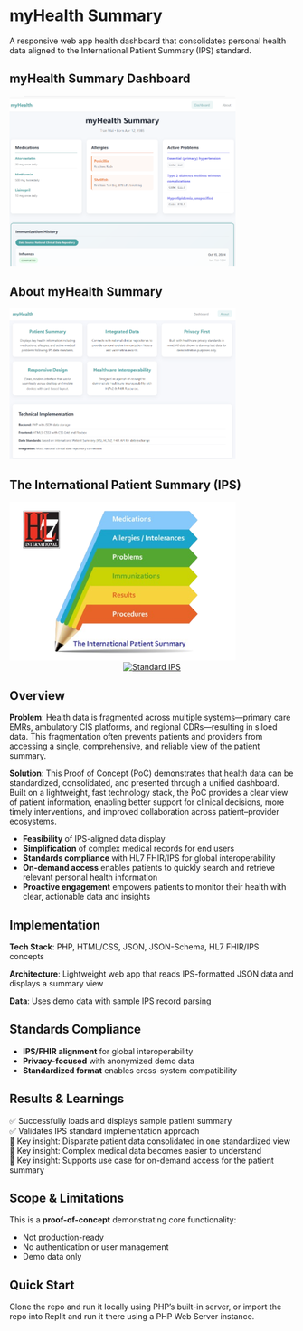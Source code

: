 # myHealth Summary 

A responsive web app health dashboard that consolidates personal health data aligned to the International Patient Summary (IPS) standard.

<H2>myHealth Summary Dashboard</H2>
<img src="assets/myhealth-summary.png" alt="myHealth Summary" width="400"><br>

<H2>About myHealth Summary</H2>
<img src="assets/about-myhealth-dashboard2.jpg" alt="About myHealth Dashboard" width="400">

<H2>The International Patient Summary (IPS)</H2>
<img src="assets/myhealth-ips-preview.png" alt="mHealth IPS dataset" width="400">

<center>
<a href="https://international-patient-summary.net/" target="_blank"><img src="https://img.shields.io/badge/Standard-IPS-blue" alt="Standard IPS"></a>
</center>

## Overview

**Problem**: Health data is fragmented across multiple systems—primary care EMRs, ambulatory CIS platforms, and regional CDRs—resulting in siloed data. This fragmentation often prevents patients and providers from accessing a single, comprehensive, and reliable view of the patient summary.

**Solution**: This Proof of Concept (PoC) demonstrates that health data can be standardized, consolidated, and presented through a unified dashboard. Built on a lightweight, fast technology stack, the PoC provides a clear view of patient information, enabling better support for clinical decisions, more timely interventions, and improved collaboration across patient–provider ecosystems.
- **Feasibility** of IPS-aligned data display 
- **Simplification** of complex medical records for end users
- **Standards compliance** with HL7 FHIR/IPS for global interoperability
- **On-demand access** enables patients to quickly search and retrieve relevant personal health information
- **Proactive engagement** empowers patients to monitor their health with clear, actionable data and insights

## Implementation

**Tech Stack**: PHP, HTML/CSS, JSON, JSON-Schema, HL7 FHIR/IPS concepts

**Architecture**: Lightweight web app that reads IPS-formatted JSON data and displays a summary view

**Data**: Uses demo data with sample IPS record parsing 

## Standards Compliance

- **IPS/FHIR alignment** for global interoperability
- **Privacy-focused** with anonymized demo data
- **Standardized format** enables cross-system compatibility

## Results & Learnings

:white_check_mark: Successfully loads and displays sample patient summary  
:white_check_mark: Validates IPS standard implementation approach  
:memo: Key insight: Disparate patient data consolidated in one standardized view<br>
:memo: Key insight: Complex medical data becomes easier to understand<br>
:memo: Key insight: Supports use case for on-demand access for the patient summary<br>

## Scope & Limitations

This is a **proof-of-concept** demonstrating core functionality:
- Not production-ready
- No authentication or user management
- Demo data only

## Quick Start
Clone the repo and run it locally using PHP’s built-in server, or import the repo into Replit and run it there using a PHP Web Server instance.

